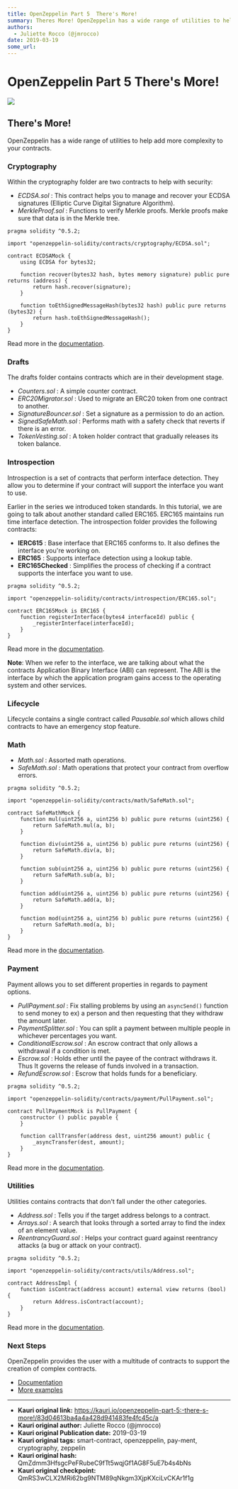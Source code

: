 ```yaml
---
title: OpenZeppelin Part 5  There's More!
summary: Theres More! OpenZeppelin has a wide range of utilities to help add more complexity to your contracts. Cryptography Within the cryptography folder are two contracts to help with security- ECDSA.sol - This contract helps you to manage and recover your ECDSA signatures (Elliptic Curve Digital Signature Algorithm). MerkleProof.sol - Functions to verify Merkle proofs. Merkle proofs make sure that data is in the Merkle tree.pragma solidity ^0.5.2; import openzeppelin-solidity/contracts/cryptography/E
authors:
  - Juliette Rocco (@jmrocco)
date: 2019-03-19
some_url: 
---
```


# OpenZeppelin Part 5  There's More!

![](https://ipfs.infura.io/ipfs/QmXpNnBRArmx3E36X5niZXricpaMk4QHX9GnJaeP8VCbZG)


## There's More!

OpenZeppelin has a wide range of utilities to help add more complexity to your contracts.

### Cryptography

Within the cryptography folder are two contracts to help with security:

- _ECDSA.sol_ : This contract helps you to manage and recover your ECDSA signatures (Elliptic Curve Digital Signature Algorithm).
- _MerkleProof.sol_ : Functions to verify Merkle proofs. Merkle proofs make sure that data is in the Merkle tree.

```solidity
pragma solidity ^0.5.2;

import "openzeppelin-solidity/contracts/cryptography/ECDSA.sol";

contract ECDSAMock {
    using ECDSA for bytes32;

    function recover(bytes32 hash, bytes memory signature) public pure returns (address) {
        return hash.recover(signature);
    }

    function toEthSignedMessageHash(bytes32 hash) public pure returns (bytes32) {
        return hash.toEthSignedMessageHash();
    }
}
```

Read more in the [documentation](https://github.com/OpenZeppelin/openzeppelin-solidity/blob/master/contracts/mocks/ECDSAMock.sol).

### Drafts

The drafts folder contains contracts which are in their development stage.

- _Counters.sol_ : A simple counter contract.
- _ERC20Migrator.sol_ : Used to migrate an ERC20 token from one contract to another.
- _SignatureBouncer.sol_ : Set a signature as a permission to do an action.
- _SignedSafeMath.sol_ : Performs math with a safety check that reverts if there is an error.
- _TokenVesting.sol_ : A token holder contract that gradually releases its token balance.

### Introspection

Introspection is a set of contracts that perform interface detection. They allow you to determine if your contract will support the interface you want to use.

Earlier in the series we introduced token standards. In this tutorial, we are going to talk about another standard called ERC165. ERC165 maintains run time interface detection. The introspection folder provides the following contracts:

- **IERC615** : Base interface that ERC165 conforms to. It also defines the interface you're working on.
- **ERC165** : Supports interface detection using a lookup table.
- **ERC165Checked** : Simplifies the process of checking if a contract supports the interface you want to use.

```solidity
pragma solidity ^0.5.2;

import "openzeppelin-solidity/contracts/introspection/ERC165.sol";

contract ERC165Mock is ERC165 {
    function registerInterface(bytes4 interfaceId) public {
        _registerInterface(interfaceId);
    }
}
```

Read more in the [documentation](https://github.com/OpenZeppelin/openzeppelin-solidity/blob/master/contracts/mocks/ERC165Mock.sol).

**Note**: When we refer to the interface, we are talking about what the contracts Application Binary Interface (ABI) can represent. The ABI is the interface by which the application program gains access to the operating system and other services.

### Lifecycle

Lifecycle contains a single contract called _Pausable.sol_ which allows child contracts to have an emergency stop feature.

### Math

- _Math.sol_ : Assorted math operations.
- _SafeMath.sol_ : Math operations that protect your contract from overflow errors.

```solidity
pragma solidity ^0.5.2;

import "openzeppelin-solidity/contracts/math/SafeMath.sol";

contract SafeMathMock {
    function mul(uint256 a, uint256 b) public pure returns (uint256) {
        return SafeMath.mul(a, b);
    }

    function div(uint256 a, uint256 b) public pure returns (uint256) {
        return SafeMath.div(a, b);
    }

    function sub(uint256 a, uint256 b) public pure returns (uint256) {
        return SafeMath.sub(a, b);
    }

    function add(uint256 a, uint256 b) public pure returns (uint256) {
        return SafeMath.add(a, b);
    }

    function mod(uint256 a, uint256 b) public pure returns (uint256) {
        return SafeMath.mod(a, b);
    }
}
```

Read more in the [documentation](https://github.com/OpenZeppelin/openzeppelin-solidity/blob/master/contracts/mocks/SafeMathMock.sol).

### Payment

Payment allows you to set different properties in regards to payment options.

- _PullPayment.sol_ : Fix stalling problems by using an `asyncSend()` function to send money to ex) a person and then requesting that they withdraw the amount later.
- _PaymentSplitter.sol_ : You can split a payment between multiple people in whichever percentages you want.
- _ConditionalEscrow.sol_ : An escrow contract that only allows a withdrawal if a condition is met.
- _Escrow.sol_ : Holds ether until the payee of the contract withdraws it. Thus It governs the release of funds involved in a transaction.
- _RefundEscrow.sol_ : Escrow that holds funds for a beneficiary.

```Solidity
pragma solidity ^0.5.2;

import "openzeppelin-solidity/contracts/payment/PullPayment.sol";

contract PullPaymentMock is PullPayment {
    constructor () public payable {
    }

    function callTransfer(address dest, uint256 amount) public {
        _asyncTransfer(dest, amount);
    }
}
```

Read more in the [documentation](https://github.com/OpenZeppelin/openzeppelin-solidity/blob/master/contracts/mocks/PullPaymentMock.sol).

### Utilities

Utilities contains contracts that don't fall under the other categories.

- _Address.sol_ : Tells you if the target address belongs to a contract.
- _Arrays.sol_ : A search that looks through a sorted array to find the index of an element value.
- _ReentrancyGuard.sol_ : Helps your contract guard against reentrancy attacks (a bug or attack on your contract).

```Solidity
pragma solidity ^0.5.2;

import "openzeppelin-solidity/contracts/utils/Address.sol";

contract AddressImpl {
    function isContract(address account) external view returns (bool) {
        return Address.isContract(account);
    }
}
```

Read more in the [documentation](https://github.com/OpenZeppelin/openzeppelin-solidity/blob/master/contracts/mocks/AddressImpl.sol).

### Next Steps

OpenZeppelin provides the user with a multitude of contracts to support the creation of complex contracts.

- [Documentation](https://openzeppelin.org/api/docs/learn-about-utilities.html)
- [More examples](https://github.com/OpenZeppelin/openzeppelin-solidity/tree/master/contracts/mocks)


---

- **Kauri original link:** https://kauri.io/openzeppelin-part-5:-there-s-more!/83d04613ba4a4a428d941483fe4fc45c/a
- **Kauri original author:** Juliette Rocco (@jmrocco)
- **Kauri original Publication date:** 2019-03-19
- **Kauri original tags:** smart-contract, openzeppelin, pay-ment, cryptography, zeppelin
- **Kauri original hash:** QmZdmm3HfsgcPeFRubeC9fTt5wqjGf1AG8F5uE7b4s4bNs
- **Kauri original checkpoint:** QmRS3wCLX2MRi62bg9NTM89qNkgm3XjpKXciLvCKAr1f1g



